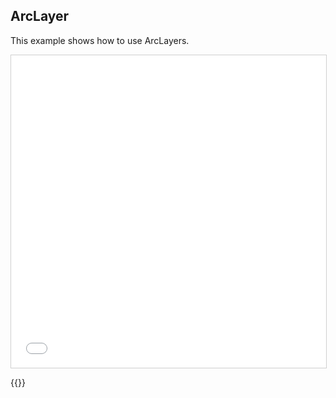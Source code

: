 ## ArcLayer

This example shows how to use ArcLayers.

<iframe src="../arc-layer.html" style="border: 1px solid #cfcfcf; width: 100%; height:500px" title="ArcLayer"></iframe>

{{<codeHighlight src="arc-layer.html" lang="html">}}
